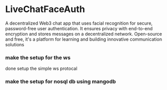 # LiveChatFaceAuth
A decentralized Web3 chat app that uses facial recognition for secure, password-free user authentication. 
It ensures privacy with end-to-end encryption and stores messages on a decentralized network. 
Open-source and free, it's a platform for learning and building innovative communication solutions

### make the setup for the ws 
done setup the simple ws protocal 
### make the setup for nosql db using mangodb

